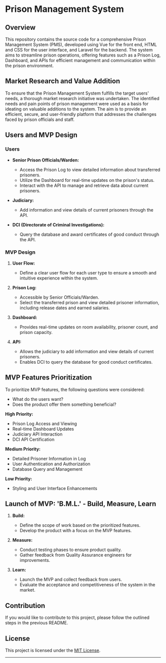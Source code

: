 # Prison Management System

## Overview

This repository contains the source code for a comprehensive Prison Management System (PMS), developed using Vue for the front end, HTML and CSS for the user interface, and Laravel for the backend. The system aims to streamline prison operations, offering features such as a Prison Log, Dashboard, and APIs for efficient management and communication within the prison environment.

## Market Research and Value Addition

To ensure that the Prison Management System fulfills the target users' needs, a thorough market research initiative was undertaken. The identified needs and pain points of prison management were used as a basis for ideating on valuable additions to the system. The aim is to provide an efficient, secure, and user-friendly platform that addresses the challenges faced by prison officials and staff.

## Users and MVP Design

### Users

- **Senior Prison Officials/Warden:**
  - Access the Prison Log to view detailed information about transferred prisoners.
  - Utilize the Dashboard for real-time updates on the prison's status.
  - Interact with the API to manage and retrieve data about current prisoners.

- **Judiciary:**
  - Add information and view details of current prisoners through the API.

- **DCI (Directorate of Criminal Investigations):**
  - Query the database and award certificates of good conduct through the API.

### MVP Design

1. **User Flow:**
   - Define a clear user flow for each user type to ensure a smooth and intuitive experience within the system.

2. **Prison Log:**
   - Accessible by Senior Officials/Warden.
   - Select the transferred prison and view detailed prisoner information, including release dates and earned salaries.

3. **Dashboard:**
   - Provides real-time updates on room availability, prisoner count, and prison capacity.

4. **API:**
   - Allows the judiciary to add information and view details of current prisoners.
   - Enables DCI to query the database for good conduct certificates.

## MVP Features Prioritization

To prioritize MVP features, the following questions were considered:

- What do the users want?
- Does the product offer them something beneficial?

**High Priority:**
- Prison Log Access and Viewing
- Real-time Dashboard Updates
- Judiciary API Interaction
- DCI API Certification

**Medium Priority:**
- Detailed Prisoner Information in Log
- User Authentication and Authorization
- Database Query and Management

**Low Priority:**
- Styling and User Interface Enhancements

## Launch of MVP: 'B.M.L.' - Build, Measure, Learn

1. **Build:**
   - Define the scope of work based on the prioritized features.
   - Develop the product with a focus on the MVP features.

2. **Measure:**
   - Conduct testing phases to ensure product quality.
   - Gather feedback from Quality Assurance engineers for improvements.

3. **Learn:**
   - Launch the MVP and collect feedback from users.
   - Evaluate the acceptance and competitiveness of the system in the market.

## Contribution

If you would like to contribute to this project, please follow the outlined steps in the previous README.

## License

This project is licensed under the [MIT License](LICENSE).

--- 